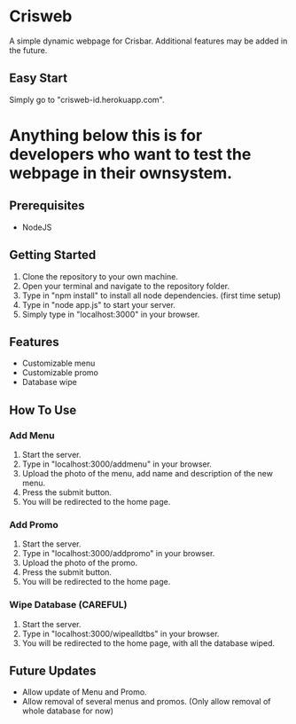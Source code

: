 # Crisweb
A simple dynamic webpage for Crisbar. Additional features may be added in the future.
## Easy Start
Simply go to "crisweb-id.herokuapp.com".
# Anything below this is for developers who want to test the webpage in their ownsystem.


## Prerequisites
* NodeJS
## Getting Started
1. Clone the repository to your own machine.
2. Open your terminal and navigate to the repository folder.
3. Type in "npm install" to install all node dependencies. (first time setup)
4. Type in "node app.js" to start your server.
5. Simply type in "localhost:3000" in your browser.
## Features
* Customizable menu
* Customizable promo
* Database wipe
## How To Use
### Add Menu
1. Start the server.
2. Type in "localhost:3000/addmenu" in your browser.
3. Upload the photo of the menu, add name and description of the new menu.
4. Press the submit button.
5. You will be redirected to the home page.
### Add Promo
1. Start the server.
2. Type in "localhost:3000/addpromo" in your browser.
3. Upload the photo of the promo.
4. Press the submit button.
5. You will be redirected to the home page.
### Wipe Database (CAREFUL)
1. Start the server.
2. Type in "localhost:3000/wipealldtbs" in your browser.
3. You will be redirected to the home page, with all the database wiped.
## Future Updates
* Allow update of Menu and Promo.
* Allow removal of several menus and promos. (Only allow removal of whole database for now)
